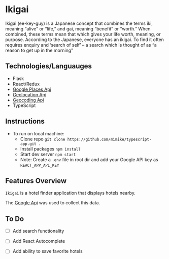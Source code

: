 # Ikigai

Ikigai (ee-key-guy) is a Japanese concept that combines the terms iki, meaning “alive” or “life,” and gai, meaning “benefit” or “worth.”
When combined, these terms mean that which gives your life worth, meaning, or purpose. According to the Japanese, everyone has an ikigai. To find it often requires enquiry and ‘search of self’ – a search which is thought of as “a reason to get up in the morning”



## Technologies/Languauges
- Flask
- React/Redux
-  [Google Places Api](https://developers.google.com/maps/documentation/places/web-service/overview?hl=en_US)
-  [Geolocation Api](https://developers.google.com/maps/documentation/geolocation/overview?hl=en_US)
-  [Geocoding Api](https://developers.google.com/maps/documentation/geocoding/overview?hl=en_US)
- TypeScript

## Instructions
- To run on local machine:
    - Clone repo `git clone https://github.com/mimike/typescript-app.git .`
    - Install packages `npm install`
    - Start dev server `npm start`
    - Note: Create a `.env` file in root dir and add your Google API key as `REACT_APP_API_KEY`


## Features Overview

`Ikigai` is a hotel finder application that displays hotels nearby. 

The [Google Api](https://console.cloud.google.com/apis/library?project=genuine-tuner-154003&rif_reserved) was used to collect this data. 

## To Do
- [ ] Add search functionality
- [ ] Add React Autocomplete
- [ ] Add ability to save favorite hotels

